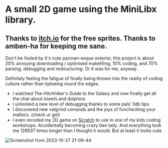 # A small 2D game using the MiniLibx library.
## Thanks to [itch.io](https://itch.io/game-assets/free/tag-sprites) for the free sprites. Thanks to amben-ha for keeping me sane.
Don't be fooled by it's cute pacman-esque exterior, this project is about 20% annoying downloading / optimised makefiling, 10% coding, and 70% parsing, debugging and restructuring.
Or it was for me, anyway.

Definitely feeling the fatigue of finally being thrown into the reality of coding culture rather than tiptoeing round the edges.
- I watched The Hitchhiker's Guide to the Galaxy and now finally get all the chat about towels and dolphins.
- I unlocked a new level of debugging thanks to some pals' lldb tips.
- I discovered new valgrind comands and the joys of funchecking your mallocs. (check ur gnl)
- I even recoded my 2D game on [Scratch](https://scratch.mit.edu/projects/895042965) to use in one of my kids coding workshops. Accidentally becoming crazy bee lady.
And everything took me 128537 times longer than I thought it would.
But at least it looks cute.

![Screenshot from 2023-10-27 21-09-44](https://github.com/lbarry9/42/assets/127246677/9da3f3da-f48f-4a83-941f-24a1ffa119ce)
